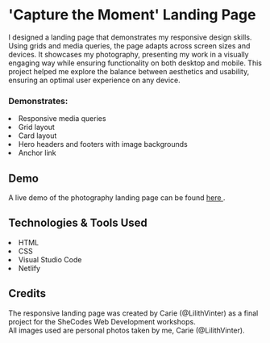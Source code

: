 <h1> 'Capture the Moment' Landing Page </h1>
 I designed a landing page that demonstrates my responsive design skills. Using grids and media queries, the page adapts across screen sizes and devices. It showcases my photography, presenting my work in a visually engaging way while ensuring functionality on both desktop and mobile. This project helped me explore the balance between aesthetics and usability, ensuring an optimal user experience on any device.

<h3>Demonstrates:</h3>
<li>Responsive media queries</li>
<li>Grid layout</li>
<li>Card layout</li>
<li>Hero headers and footers with image backgrounds</li>
<li>Anchor link</li>

<h2>Demo </h2>
A live demo of the photography landing page can be found <a href="https://carie-learning-to-code-5.netlify.app"> here </a>.

<h2>Technologies & Tools Used </h2>
<li>HTML</li>
<li>CSS</li>
<li>Visual Studio Code</li>
<li>Netlify</li>

<h2>Credits</h2>
The responsive landing page was created by Carie (@LilithVinter) as a final project for the SheCodes Web Development workshops.
<br/>
All images used are personal photos taken by me, Carie (@LilithVinter).

 
 
 
